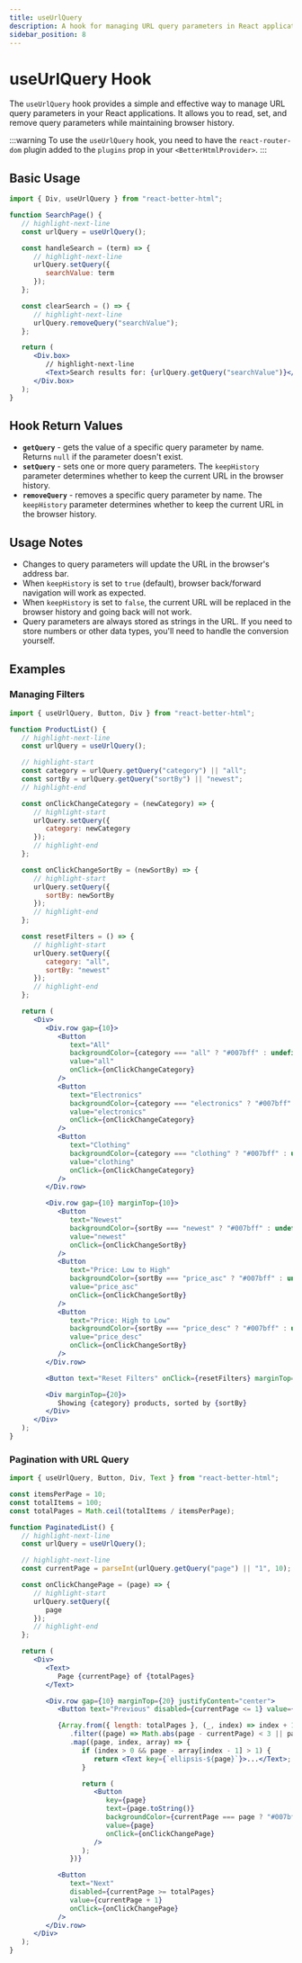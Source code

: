```yaml
---
title: useUrlQuery
description: A hook for managing URL query parameters in React applications
sidebar_position: 8
---
```


# useUrlQuery Hook

The `useUrlQuery` hook provides a simple and effective way to manage URL query parameters in your React applications. It allows you to read, set, and remove query parameters while maintaining browser history.

:::warning
To use the `useUrlQuery` hook, you need to have the `react-router-dom` plugin added to the `plugins` prop in your `<BetterHtmlProvider>`.
:::

## Basic Usage

```jsx
import { Div, useUrlQuery } from "react-better-html";

function SearchPage() {
   // highlight-next-line
   const urlQuery = useUrlQuery();

   const handleSearch = (term) => {
      // highlight-next-line
      urlQuery.setQuery({
         searchValue: term
      });
   };

   const clearSearch = () => {
      // highlight-next-line
      urlQuery.removeQuery("searchValue");
   };

   return (
      <Div.box>
         // highlight-next-line
         <Text>Search results for: {urlQuery.getQuery("searchValue")}</Text>
      </Div.box>
   );
}
```

## Hook Return Values

-  **`getQuery`** - gets the value of a specific query parameter by name. Returns `null` if the parameter doesn't exist.
-  **`setQuery`** - sets one or more query parameters. The `keepHistory` parameter determines whether to keep the current URL in the browser history.
-  **`removeQuery`** - removes a specific query parameter by name. The `keepHistory` parameter determines whether to keep the current URL in the browser history.

## Usage Notes

-  Changes to query parameters will update the URL in the browser's address bar.
-  When `keepHistory` is set to `true` (default), browser back/forward navigation will work as expected.
-  When `keepHistory` is set to `false`, the current URL will be replaced in the browser history and going back will not work.
-  Query parameters are always stored as strings in the URL. If you need to store numbers or other data types, you'll need to handle the conversion yourself.

## Examples

### Managing Filters

```jsx
import { useUrlQuery, Button, Div } from "react-better-html";

function ProductList() {
   // highlight-next-line
   const urlQuery = useUrlQuery();

   // highlight-start
   const category = urlQuery.getQuery("category") || "all";
   const sortBy = urlQuery.getQuery("sortBy") || "newest";
   // highlight-end

   const onClickChangeCategory = (newCategory) => {
      // highlight-start
      urlQuery.setQuery({
         category: newCategory
      });
      // highlight-end
   };

   const onClickChangeSortBy = (newSortBy) => {
      // highlight-start
      urlQuery.setQuery({
         sortBy: newSortBy
      });
      // highlight-end
   };

   const resetFilters = () => {
      // highlight-start
      urlQuery.setQuery({
         category: "all",
         sortBy: "newest"
      });
      // highlight-end
   };

   return (
      <Div>
         <Div.row gap={10}>
            <Button
               text="All"
               backgroundColor={category === "all" ? "#007bff" : undefined}
               value="all"
               onClick={onClickChangeCategory}
            />
            <Button
               text="Electronics"
               backgroundColor={category === "electronics" ? "#007bff" : undefined}
               value="electronics"
               onClick={onClickChangeCategory}
            />
            <Button
               text="Clothing"
               backgroundColor={category === "clothing" ? "#007bff" : undefined}
               value="clothing"
               onClick={onClickChangeCategory}
            />
         </Div.row>

         <Div.row gap={10} marginTop={10}>
            <Button
               text="Newest"
               backgroundColor={sortBy === "newest" ? "#007bff" : undefined}
               value="newest"
               onClick={onClickChangeSortBy}
            />
            <Button
               text="Price: Low to High"
               backgroundColor={sortBy === "price_asc" ? "#007bff" : undefined}
               value="price_asc"
               onClick={onClickChangeSortBy}
            />
            <Button
               text="Price: High to Low"
               backgroundColor={sortBy === "price_desc" ? "#007bff" : undefined}
               value="price_desc"
               onClick={onClickChangeSortBy}
            />
         </Div.row>

         <Button text="Reset Filters" onClick={resetFilters} marginTop={10} />

         <Div marginTop={20}>
            Showing {category} products, sorted by {sortBy}
         </Div>
      </Div>
   );
}
```

### Pagination with URL Query

```jsx
import { useUrlQuery, Button, Div, Text } from "react-better-html";

const itemsPerPage = 10;
const totalItems = 100;
const totalPages = Math.ceil(totalItems / itemsPerPage);

function PaginatedList() {
   // highlight-next-line
   const urlQuery = useUrlQuery();

   // highlight-next-line
   const currentPage = parseInt(urlQuery.getQuery("page") || "1", 10);

   const onClickChangePage = (page) => {
      // highlight-start
      urlQuery.setQuery({
         page
      });
      // highlight-end
   };

   return (
      <Div>
         <Text>
            Page {currentPage} of {totalPages}
         </Text>

         <Div.row gap={10} marginTop={20} justifyContent="center">
            <Button text="Previous" disabled={currentPage <= 1} value={currentPage - 1} onClick={onClickChangePage} />

            {Array.from({ length: totalPages }, (_, index) => index + 1)
               .filter((page) => Math.abs(page - currentPage) < 3 || page === 1 || page === totalPages)
               .map((page, index, array) => {
                  if (index > 0 && page - array[index - 1] > 1) {
                     return <Text key={`ellipsis-${page}`}>...</Text>;
                  }

                  return (
                     <Button
                        key={page}
                        text={page.toString()}
                        backgroundColor={currentPage === page ? "#007bff" : undefined}
                        value={page}
                        onClick={onClickChangePage}
                     />
                  );
               })}

            <Button
               text="Next"
               disabled={currentPage >= totalPages}
               value={currentPage + 1}
               onClick={onClickChangePage}
            />
         </Div.row>
      </Div>
   );
}
```

